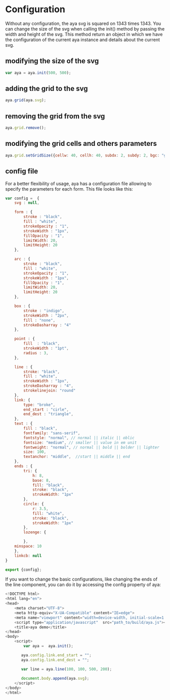 # Configuration

<p>
    Without any configuration, the aya svg is squared on 1343 times 1343.
    You can change the size of the svg when calling the init() method by passing the width and height of the svg.
    This method return an object in which we have the configuration of the current aya instance and details about the current svg.
</p>

## modifying the size of the svg

```js
var aya = aya.init(500, 500);
```

##  adding the grid to the svg

```js
aya.grid(aya.svg);
```


##  removing the grid from the svg

```js
aya.grid.remove();
```

##  modifying the grid cells and others parameters

```js
aya.grid.setGridSize({cellw: 40, cellh: 40, subdx: 2, subdy: 2, bgc: "gray" , lc: 'yellow' , border: "2px"});
```


## config file

<p>
    For a better flexibility of usage, aya has a configuration file allowing to specify the parameters for each form.
    This file looks like this:
</p>

```js
var config =  {
    svg : null,

    form : {
        stroke : "black",
        fill : "white",
        strokeOpacity : "1",
        strokeWidth : "1px",
        fillOpacity : "1",
        limitWidth: 20,
        limitHeight: 20
    },

    arc : {
        stroke : "black",
        fill : "white",
        strokeOpacity : "1",
        strokeWidth : "1px",
        fillOpacity : "1",
        limitWidth: 20,
        limitHeight: 20
    },

    box : {
        stroke : "indigo",
        strokeWidth : "2px",
        fill : "none",
        strokeDasharray : "4"
    },

    point : {
        fill  : "black",
        strokeWidth : "1pt",
        radius : 3,
    },

    line : {
        stroke: "black",
        fill : "white",
        strokeWidth : "1px",
        strokeDasharray : "4",
        strokelinejoin: "round"
    },
    link: {
	    type: "broke",
        end_start : "cirle",
        end_dest : "triangle",
    },
    text : {
        fill : "black",
        fontfamily: "sans-serif",
        fontstyle: "normal", // normal || italic || oblic
        fontsize: "medium", // smaller || value in em unit
        fontweight: "normal", // normal || bold || bolder || lighter
        size: 100,
        textanchor: "middle",  //start || middle || end 
    },
    ends : {
        tri: {
            h: 8,
            base: 8,
            fill: "black",
            stroke: "black",
            strokeWidth: "1px"
        },
        circle: {
            r: 3.5,
            fill: "white",
            stroke: "black",
            strokeWidth: "1px"
        },
        lozenge: {

        },
	minspace: 10
    },
    linkcb: null
}

export {config};
```

<p>
    If you want to change the basic configurations, like changing the ends of the line component, 
you can do it by accessing the config property of aya:
</p>

```js
<!DOCTYPE html>
<html lang="en">
<head>
    <meta charset="UTF-8">
    <meta http-equiv="X-UA-Compatible" content="IE=edge">
    <meta name="viewport" content="width=device-width, initial-scale=1.0">
    <script type="application/javascript"  src="path_to/build/aya.js"></script>
    <title>aya demo</title>
</head>
<body>
    <script>
        var aya =  aya.init();

       aya.config.link.end_start = "";
       aya.config.link.end_dest = "";

       var line = aya.line(100, 100, 500, 200);
      
       document.body.append(aya.svg);
    </script>
</body>
</html>
```